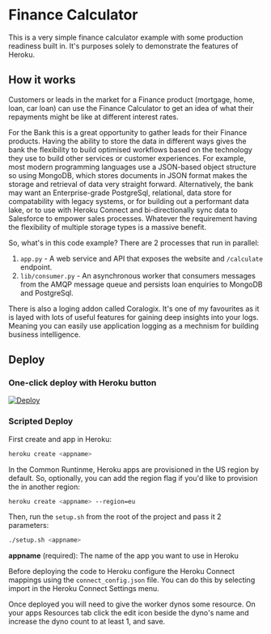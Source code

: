 # Finance Calculator

This is a very simple finance calculator example with some production readiness built in. It's purposes solely to demonstrate the features of Heroku.

## How it works

Customers or leads in the market for a Finance product (mortgage, home, loan, car loan) can use the Finance Calculator to get an idea of what their repayments might be like at different interest rates.

For the Bank this is a great opportunity to gather leads for their Finance products. Having the ability to store the data in different ways gives the bank the flexibility to build optimised workflows based on the technology they use to build other services or customer experiences. For example, most modern programming languages use a JSON-based object structure so using MongoDB, which stores documents in JSON format makes the storage and retrieval of data very straight forward. Alternatively, the bank may want an Enterprise-grade PostgreSql, relational, data store for compatability with legacy systems, or for building out a performant data lake, or to use with Heroku Connect and bi-directionally sync data to Salesforce to empower sales processes. Whatever the requirement having the flexibility of multiple storage types is a massive benefit.

So, what's in this code example? There are 2 processes that run in parallel: 

1. `app.py` - A web service and API that exposes the website and `/calculate` endpoint.
2. `lib/consumer.py` - An asynchronous worker that consumers messages from the AMQP message queue and persists loan enquiries to MongoDB and PostgreSql.

There is also a loging addon called Coralogix. It's one of my favourites as it is layed with lots of useful features for gaining deep insights into your logs. Meaning you can easily use application logging as a mechnism for building business intelligence.

## Deploy
### One-click deploy with Heroku button

[![Deploy](https://www.herokucdn.com/deploy/button.svg)](https://heroku.com/deploy?template=https://github.com/travega/finance-calculator)

### Scripted Deploy

First create and app in Heroku:

```bash
heroku create <appname>
```

In the Common Runtinme, Heroku apps are provisioned in the US region by default. So, optionally, you can add the region flag if you'd like to provision the in another region:

```bash
heroku create <appname> --region=eu
```

Then, run the `setup.sh` from the root of the project and pass it 2 parameters:

```bash
./setup.sh <appname>
```

**appname** (required): The name of the app you want to use in Heroku

Before deploying the code to Heroku configure the Heroku Connect mappings using the `connect_config.json` file. You can do this by selecting import in the Heroku Connect Settings menu.

Once deployed you will need to give the worker dynos some resource. On your apps Resources tab click the edit icon beside the dyno's name and increase the dyno count to at least 1, and save.
